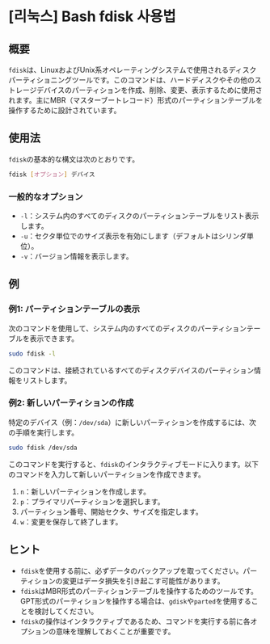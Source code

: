 # [리눅스] Bash fdisk 사용법

## 概要
`fdisk`は、LinuxおよびUnix系オペレーティングシステムで使用されるディスクパーティショニングツールです。このコマンドは、ハードディスクやその他のストレージデバイスのパーティションを作成、削除、変更、表示するために使用されます。主にMBR（マスターブートレコード）形式のパーティションテーブルを操作するために設計されています。

## 使用法
`fdisk`の基本的な構文は次のとおりです。

```bash
fdisk [オプション] デバイス
```

### 一般的なオプション
- `-l`：システム内のすべてのディスクのパーティションテーブルをリスト表示します。
- `-u`：セクタ単位でのサイズ表示を有効にします（デフォルトはシリンダ単位）。
- `-v`：バージョン情報を表示します。

## 例
### 例1: パーティションテーブルの表示
次のコマンドを使用して、システム内のすべてのディスクのパーティションテーブルを表示できます。

```bash
sudo fdisk -l
```

このコマンドは、接続されているすべてのディスクデバイスのパーティション情報をリストします。

### 例2: 新しいパーティションの作成
特定のデバイス（例：`/dev/sda`）に新しいパーティションを作成するには、次の手順を実行します。

```bash
sudo fdisk /dev/sda
```
このコマンドを実行すると、`fdisk`のインタラクティブモードに入ります。以下のコマンドを入力して新しいパーティションを作成できます。
1. `n`：新しいパーティションを作成します。
2. `p`：プライマリパーティションを選択します。
3. パーティション番号、開始セクタ、サイズを指定します。
4. `w`：変更を保存して終了します。

## ヒント
- `fdisk`を使用する前に、必ずデータのバックアップを取ってください。パーティションの変更はデータ損失を引き起こす可能性があります。
- `fdisk`はMBR形式のパーティションテーブルを操作するためのツールです。GPT形式のパーティションを操作する場合は、`gdisk`や`parted`を使用することを検討してください。
- `fdisk`の操作はインタラクティブであるため、コマンドを実行する前に各オプションの意味を理解しておくことが重要です。
